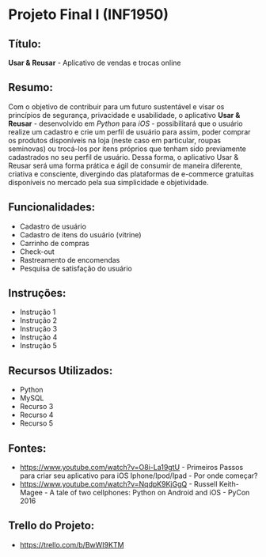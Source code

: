 # Projeto Final I (INF1950)
## Título: 
**Usar & Reusar** - Aplicativo de vendas e trocas online
## Resumo:
Com o objetivo de contribuir para um futuro sustentável e visar os princípios de segurança, privacidade e usabilidade, o aplicativo **Usar & Reusar** - desenvolvido em *Python* para *iOS* - possibilitará que o usuário realize um cadastro e crie um perfil de usuário para assim, poder comprar os produtos disponíveis na loja (neste caso em particular, roupas seminovas) ou trocá-los por itens próprios que tenham sido previamente cadastrados no seu perfil de usuário. Dessa forma, o aplicativo Usar & Reusar será uma forma prática e ágil de consumir de maneira diferente, criativa e consciente, divergindo das plataformas de e-commerce gratuitas disponíveis no mercado pela sua simplicidade e objetividade.  

## Funcionalidades:
- Cadastro de usuário
- Cadastro de itens do usuário (vitrine)
- Carrinho de compras
- Check-out
- Rastreamento de encomendas
- Pesquisa de satisfação do usuário

## Instruções:
- Instrução 1
- Instrução 2
- Instrução 3
- Instrução 4
- Instrução 5

## Recursos Utilizados:
- Python
- MySQL
- Recurso 3
- Recurso 4
- Recurso 5

## Fontes:
- https://www.youtube.com/watch?v=O8i-La19gtU - Primeiros Passos para criar seu aplicativo para iOS Iphone/Ipod/Ipad - Por onde começar?
- https://www.youtube.com/watch?v=NqdpK9KjGgQ - Russell Keith-Magee - A tale of two cellphones: Python on Android and iOS - PyCon 2016

## Trello do Projeto:

- https://trello.com/b/BwWI9KTM

